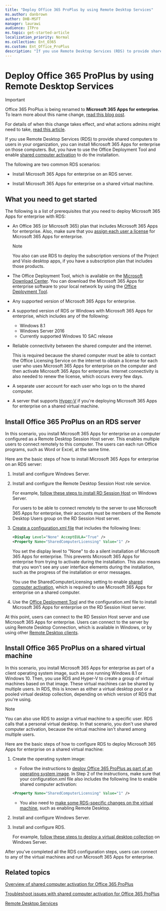 ```yaml
---
title: "Deploy Office 365 ProPlus by using Remote Desktop Services"
ms.author: danbrown
author: DHB-MSFT
manager: laurawi
audience: ITPro
ms.topic: get-started-article
localization_priority: Normal
ms.collection: Ent_O365
ms.custom: Ent_Office_ProPlus
description: "If you use Remote Desktop Services (RDS) to provide shared computers to users in your organization, you can install Office 365 ProPlus on those computers. But, you have to use the Office Deployment Tool and enable shared computer activation to do the installation."
---
```


# Deploy Office 365 ProPlus by using Remote Desktop Services

> [!IMPORTANT]
> Office 365 ProPlus is being renamed to **Microsoft 365 Apps for enterprise**. To learn more about this name change, [read this blog post](https://go.microsoft.com/fwlink/p/?linkid=2120533). 
>
> For details of when this change takes effect, and what actions admins might need to take, [read this article](name-change.md).

If you use Remote Desktop Services (RDS) to provide shared computers to users in your organization, you can install Microsoft 365 Apps for enterprise on those computers. But, you have to use the Office Deployment Tool and enable [shared computer activation](overview-of-shared-computer-activation-for-office-365-proplus.md) to do the installation.

The following are two common RDS scenarios:

- Install Microsoft 365 Apps for enterprise on an RDS server.

- Install Microsoft 365 Apps for enterprise on a shared virtual machine.

## What you need to get started
<a name="Started"> </a>

The following is a list of prerequisites that you need to deploy Microsoft 365 Apps for enterprise with RDS:

- An Office 365 (or Microsoft 365) plan that includes Microsoft 365 Apps for enterprise. Also, make sure that you [assign each user a license](https://support.office.com/article/997596b5-4173-4627-b915-36abac6786dc) for Microsoft 365 Apps for enterprise.

    > [!NOTE]
    > You also can use RDS to deploy the subscription versions of the Project and Visio desktop apps, if you have a subscription plan that includes those products. 

- The Office Deployment Tool, which is available on the [Microsoft Download Center](https://go.microsoft.com/fwlink/p/?LinkID=626065). You can download the Microsoft 365 Apps for enterprise software to your local network by using the [Office Deployment Tool](overview-of-the-office-2016-deployment-tool.md).

- Any supported version of Microsoft 365 Apps for enterprise.

- A supported version of RDS or Windows with Microsoft 365 Apps for enterprise, which includes any of the following:

  - Windows 8.1
  - Windows Server 2016
  - Currently supported Windows 10 SAC release

- Reliable connectivity between the shared computer and the internet.

    This is required because the shared computer must be able to contact the Office Licensing Service on the internet to obtain a license for each user who uses Microsoft 365 Apps for enterprise on the computer and then activate Microsoft 365 Apps for enterprise. Internet connectivity is also needed to renew the license, which occurs every few days.

- A separate user account for each user who logs on to the shared computer.

- A server that supports [Hyper-V](https://go.microsoft.com/fwlink/p/?LinkId=510585) if you're deploying Microsoft 365 Apps for enterprise on a shared virtual machine.

## Install Office 365 ProPlus on an RDS server
<a name="Server"> </a>

In this scenario, you install Microsoft 365 Apps for enterprise on a computer configured as a Remote Desktop Session Host server. This enables multiple users to connect remotely to this computer. The users can each run Office programs, such as Word or Excel, at the same time.

Here are the basic steps of how to install Microsoft 365 Apps for enterprise on an RDS server:

1. Install and configure Windows Server.

2. Install and configure the Remote Desktop Session Host role service.

    For example, [follow these steps to install RD Session Host](https://docs.microsoft.com/windows-server/remote/remote-desktop-services/rds-deploy-infrastructure) on Windows Server.

    For users to be able to connect remotely to the server to use Microsoft 365 Apps for enterprise, their accounts must be members of the Remote Desktop Users group on the RD Session Host server.

3. [Create a configuration.xml file](configuration-options-for-the-office-2016-deployment-tool.md) that includes the following lines:

   ```xml
   <Display Level="None" AcceptEULA="True" /> 
   <Property Name="SharedComputerLicensing" Value="1" />
   ```

    You set the display level to "None" to do a silent installation of Microsoft 365 Apps for enterprise. This prevents Microsoft 365 Apps for enterprise from trying to activate during the installation. This also means that you won't see any user interface elements during the installation, such as the progress of the installation or error messages.

    You use the SharedComputerLicensing setting to enable [shared computer activation](overview-of-shared-computer-activation-for-office-365-proplus.md), which is required to use Microsoft 365 Apps for enterprise on a shared computer.

4. Use the [Office Deployment Tool](overview-of-the-office-2016-deployment-tool.md) and the configuration.xml file to install Microsoft 365 Apps for enterprise on the RD Session Host server.

At this point, users can connect to the RD Session Host server and use Microsoft 365 Apps for enterprise. Users can connect to the server by using Remote Desktop Connection, which is available in Windows, or by using other [Remote Desktop clients](https://docs.microsoft.com/windows-server/remote/remote-desktop-services/clients/remote-desktop-clients).

## Install Office 365 ProPlus on a shared virtual machine
<a name="VM"> </a>

In this scenario, you install Microsoft 365 Apps for enterprise as part of a client operating system image, such as one running Windows 8.1 or Windows 10. Then, you use RDS and Hyper-V to create a group of virtual machines based on that image. These virtual machines can be shared by multiple users. In RDS, this is known as either a virtual desktop pool or a pooled virtual desktop collection, depending on which version of RDS that you're using.

> [!NOTE]
> You can also use RDS to assign a virtual machine to a specific user. RDS calls that a personal virtual desktop. In that scenario, you don't use shared computer activation, because the virtual machine isn't shared among multiple users. 

Here are the basic steps of how to configure RDS to deploy Microsoft 365 Apps for enterprise on a shared virtual machine:

1. Create the operating system image:

   - Follow the instructions to [deploy Office 365 ProPlus as part of an operating system image](deploy-office-365-proplus-as-part-of-an-operating-system-image.md). In Step 2 of the instructions, make sure that your configuration.xml file also includes the following line to enable shared computer activation:

   ```xml
   <Property Name="SharedComputerLicensing" Value="1" />
   ```

   - You also need to [make some RDS-specific changes on the virtual machine](https://go.microsoft.com/fwlink/p/?LinkId=510584), such as enabling Remote Desktop.

2. Install and configure Windows Server.

3. Install and configure RDS.

    For example, [follow these steps to deploy a virtual desktop collection](https://docs.microsoft.com/windows-server/remote/remote-desktop-services/rds-create-collection) on Windows Server.

After you've completed all the RDS configuration steps, users can connect to any of the virtual machines and run Microsoft 365 Apps for enterprise.

## Related topics
<a name="VM"> </a>

[Overview of shared computer activation for Office 365 ProPlus](overview-of-shared-computer-activation-for-office-365-proplus.md)

[Troubleshoot issues with shared computer activation for Office 365 ProPlus](troubleshoot-issues-with-shared-computer-activation-for-office-365-proplus.md)

[Remote Desktop Services](https://docs.microsoft.com/windows-server/remote/remote-desktop-services/welcome-to-rds)
